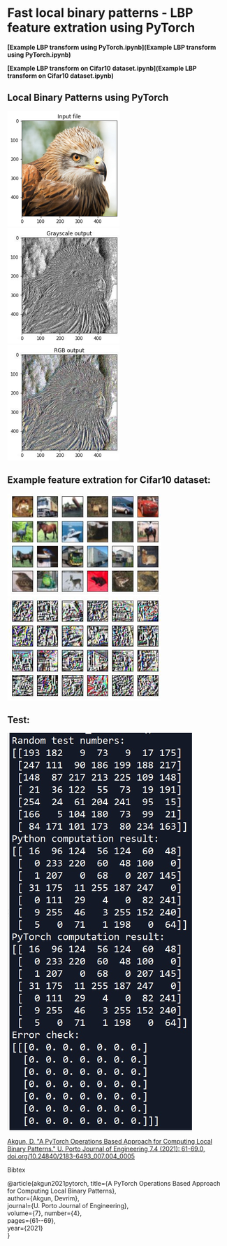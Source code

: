 # Fast local binary patterns - LBP feature extration using PyTorch

**[Example LBP transform using PyTorch.ipynb](Example LBP transform using PyTorch.ipynb)** 

**[Example LBP transform on Cifar10 dataset.ipynb](Example LBP transform on Cifar10 dataset.ipynb)** 

## Local Binary Patterns using PyTorch

![alt text](img/img_org.jpg) 
![alt text](img/lbp_rgb.jpg)
![alt text](img/lbp_gray.jpg)

## Example feature extration for Cifar10 dataset:
![alt text](img/FigureCifar10.jpg) 
![alt text](img/FigureCifar10_lbp.jpg)


## Test:
![alt text](img/example_test.jpg)






[Akgun, D. "A PyTorch Operations Based Approach for Computing Local Binary Patterns." U. Porto Journal of Engineering 7.4 (2021): 61-69.0,  doi.org/10.24840/2183-6493_007.004_0005 ](https://journalengineering.fe.up.pt/index.php/upjeng/article/view/2183-6493_007-004_0005/567)

Bibtex

@article{akgun2021pytorch,
  title={A PyTorch Operations Based Approach for Computing Local Binary Patterns},  
  author={Akgun, Devrim},  
  journal={U. Porto Journal of Engineering},  
  volume={7},
  number={4},  
  pages={61--69},  
  year={2021}  
}
